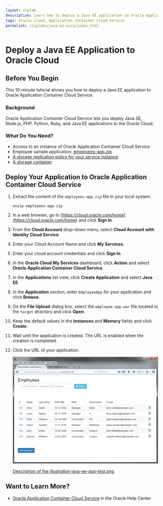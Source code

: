 ```yaml
---
layout: ziplab
description: Learn how to deploy a Java EE application on Oracle Application Container Cloud Service.
tags: Oracle Cloud, Application Container Cloud Service
permalink: /ziplabs/java-ee-accs/index.html
---
```


# Deploy a Java EE Application to Oracle Cloud #

## Before You Begin ##
This 10-minute tutorial shows you how to deploy a Java EE application to Oracle Application Container Cloud Service.

### Background ###
Oracle Application Container Cloud Service lets you deploy Java SE, Node.js, PHP, Python, Ruby, and Java EE applications to the Oracle Cloud.

### What Do You Need? ###

* Access to an instance of Oracle Application Container Cloud Service
* Employee sample application: [employees-app.zip](files/employees-app.zip)
* [A storage replication policy for your service instance](https://docs.oracle.com/en/cloud/iaas/storage-cloud/cssto/selecting-replication-policy-your-account.html)
* [A storage container](https://docs.oracle.com/en/cloud/iaas/storage-cloud/cssto/creating-containers.html)

## Deploy Your Application to Oracle Application Container Cloud Service ##

1. Extract the content of the `employees-app.zip` file in your local system.

    <pre><code>unzip employees-app.zip</code></pre>

2. In a web browser, go to [https://cloud.oracle.com/home](https://cloud.oracle.com/home) and click **Sign In**.
3. From the **Cloud Account** drop-down menu, select **Cloud Account with Identity Cloud Service**.
4. Enter your Cloud Account Name and click **My Services**.
5. Enter your cloud account credentials and click **Sign In**.
6. In the **Oracle Cloud My Services** dashboard, click **Action** and select **Oracle Application Container Cloud Service**.
7. In the **Applications** list view, click **Create Application** and select **Java EE**.
8. In the **Application** section, enter `EmployeeApp` for your application and click **Browse**.
9. On the **File Upload** dialog box, select the `employee-app.war` file located in the `target` directory and click **Open**.
10. Keep the default values in the **Instances** and **Memory** fields and click **Create**.
11. Wait until the application is created. The URL is enabled when the creation is completed.
12. Click the URL of your application.

    ![](img/java-ee-app-test.png)

    [Description of the illustration java-ee-app-test.png](files/java-ee-app.test.txt)

## Want to Learn More? ##
* [Oracle Application Container Cloud Service](http://docs.oracle.com/en/cloud/paas/app-container-cloud/index.html) in the Oracle Help Center
